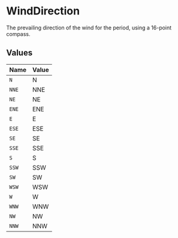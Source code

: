 # WindDirection

The prevailing direction of the wind for the period, using a 16-point compass.


## Values

| Name  | Value |
| ----- | ----- |
| `N`   | N     |
| `NNE` | NNE   |
| `NE`  | NE    |
| `ENE` | ENE   |
| `E`   | E     |
| `ESE` | ESE   |
| `SE`  | SE    |
| `SSE` | SSE   |
| `S`   | S     |
| `SSW` | SSW   |
| `SW`  | SW    |
| `WSW` | WSW   |
| `W`   | W     |
| `WNW` | WNW   |
| `NW`  | NW    |
| `NNW` | NNW   |